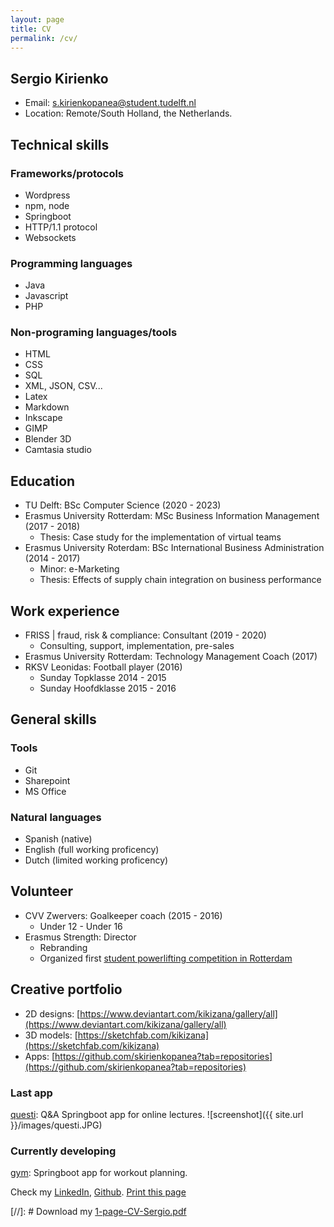 ```yaml
---
layout: page
title: CV
permalink: /cv/
---
```

## Sergio Kirienko
* Email: s.kirienkopanea@student.tudelft.nl
* Location: Remote/South Holland, the Netherlands.

## Technical skills
### Frameworks/protocols
* Wordpress
* npm, node
* Springboot
* HTTP/1.1 protocol
* Websockets

### Programming languages
* Java
* Javascript
* PHP

### Non-programing languages/tools
* HTML
* CSS
* SQL
* XML, JSON, CSV...
* Latex
* Markdown
* Inkscape
* GIMP
* Blender 3D
* Camtasia studio

## Education
* TU Delft: BSc Computer Science (2020 - 2023)
* Erasmus University Rotterdam: MSc Business Information Management (2017 - 2018)
  * Thesis: Case study for the implementation of virtual teams
* Erasmus University Roterdam: BSc International Business Administration (2014 - 2017)
  * Minor: e-Marketing
  * Thesis: Effects of supply chain integration on business performance

## Work experience
* FRISS \| fraud, risk & compliance: Consultant (2019 - 2020)
  * Consulting, support, implementation, pre-sales
* Erasmus University Rotterdam: Technology Management Coach (2017)
* RKSV Leonidas: Football player (2016)
  * Sunday Topklasse 2014 - 2015
  * Sunday Hoofdklasse 2015 - 2016

## General skills
### Tools
* Git
* Sharepoint
* MS Office

### Natural languages
* Spanish (native)
* English (full working proficency)
* Dutch (limited working proficency)

## Volunteer
* CVV Zwervers: Goalkeeper coach (2015 - 2016)
  * Under 12 - Under 16
* Erasmus Strength: Director
  * Rebranding
  * Organized first [student powerlifting competition in Rotterdam](https://www.youtube.com/watch?v=qGqPqr8v-oY)

## Creative portfolio
* 2D designs: [https://www.deviantart.com/kikizana/gallery/all](https://www.deviantart.com/kikizana/gallery/all)
* 3D models: [https://sketchfab.com/kikizana](https://sketchfab.com/kikizana)
* Apps: [https://github.com/skirienkopanea?tab=repositories](https://github.com/skirienkopanea?tab=repositories)

### Last app
[questi](https://github.com/skirienkopanea/questi): Q&A Springboot app for online lectures.
![screenshot]({{ site.url }}/images/questi.JPG)

### Currently developing
[gym](https://github.com/skirienkopanea/gym): Springboot app for workout planning.

Check my [LinkedIn](https://www.linkedin.com/in/sergio-kirienko/), [Github](https://github.com/skirienkopanea). <a onclick="window.print();" href="#print">Print this page
</a>

[//]: # Download my [1-page-CV-Sergio.pdf]("todo")
